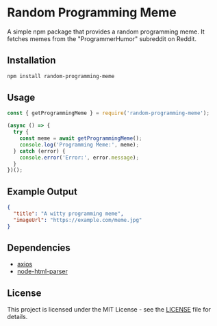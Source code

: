 # Random Programming Meme

A simple npm package that provides a random programming meme. It fetches memes from the "ProgrammerHumor" subreddit on Reddit.

## Installation

```bash
npm install random-programming-meme
```

## Usage

```javascript
const { getProgrammingMeme } = require('random-programming-meme');

(async () => {
  try {
    const meme = await getProgrammingMeme();
    console.log('Programming Meme:', meme);
  } catch (error) {
    console.error('Error:', error.message);
  }
})();
```

## Example Output

```json
{
  "title": "A witty programming meme",
  "imageUrl": "https://example.com/meme.jpg"
}
```

## Dependencies

- [axios](https://www.npmjs.com/package/axios)
- [node-html-parser](https://www.npmjs.com/package/node-html-parser)

## License

This project is licensed under the MIT License - see the [LICENSE](LICENSE) file for details.

